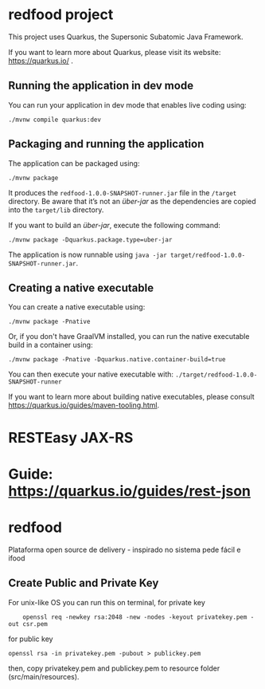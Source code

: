 # redfood project

This project uses Quarkus, the Supersonic Subatomic Java Framework.

If you want to learn more about Quarkus, please visit its website: https://quarkus.io/ .

## Running the application in dev mode

You can run your application in dev mode that enables live coding using:
```shell script
./mvnw compile quarkus:dev
```

## Packaging and running the application

The application can be packaged using:
```shell script
./mvnw package
```
It produces the `redfood-1.0.0-SNAPSHOT-runner.jar` file in the `/target` directory.
Be aware that it’s not an _über-jar_ as the dependencies are copied into the `target/lib` directory.

If you want to build an _über-jar_, execute the following command:
```shell script
./mvnw package -Dquarkus.package.type=uber-jar
```

The application is now runnable using `java -jar target/redfood-1.0.0-SNAPSHOT-runner.jar`.

## Creating a native executable

You can create a native executable using: 
```shell script
./mvnw package -Pnative
```

Or, if you don't have GraalVM installed, you can run the native executable build in a container using: 
```shell script
./mvnw package -Pnative -Dquarkus.native.container-build=true
```

You can then execute your native executable with: `./target/redfood-1.0.0-SNAPSHOT-runner`

If you want to learn more about building native executables, please consult https://quarkus.io/guides/maven-tooling.html.

# RESTEasy JAX-RS
Guide: https://quarkus.io/guides/rest-json
=======
# redfood
Plataforma open source de delivery - inspirado no sistema pede fácil e ifood


## Create Public and Private Key
For unix-like OS you can run this on terminal, for private key
```
    openssl req -newkey rsa:2048 -new -nodes -keyout privatekey.pem -out csr.pem

```

for public key

```
openssl rsa -in privatekey.pem -pubout > publickey.pem

```

then, copy privatekey.pem and publickey.pem to resource folder (src/main/resources).
